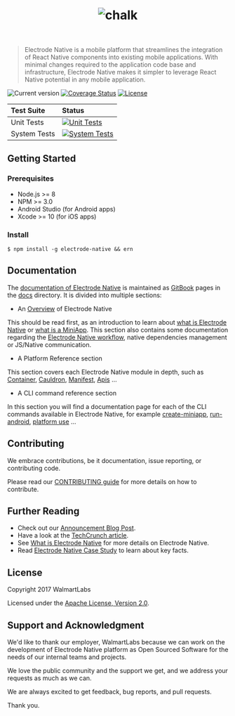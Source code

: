 <h1 align="center">
	<br>
	<img src="https://cdn.rawgit.com/electrode-io/electrode-native/b3b3fcaf/docs/images/electrode-native.png" alt="chalk">
	<br>
  <br>
</h1>

> Electrode Native is a mobile platform that streamlines the integration of React Native components into existing mobile applications. With minimal changes required to the application code base and infrastructure, Electrode Native makes it simpler to leverage React Native potential in any mobile application.

![Current version](https://img.shields.io/npm/v/ern-local-cli.svg?label=current)
[![Coverage Status](https://coveralls.io/repos/github/electrode-io/electrode-native/badge.svg?branch=master&service=github)](https://coveralls.io/github/electrode-io/electrode-native?branch=master&service=github)
[![License](https://img.shields.io/badge/License-Apache%202.0-blue.svg)](https://opensource.org/licenses/Apache-2.0)

| Test Suite | Status |
| :--- | :--- |
| Unit Tests | [![Unit Tests](https://dev.azure.com/ElectrodeNative/Electrode%20Native/_apis/build/status/electrode-io.electrode-native?branchName=master&stageName=UnitTests)](https://dev.azure.com/ElectrodeNative/Electrode%20Native/_build/latest?definitionId=1&branchName=master) |
| System Tests | [![System Tests](https://dev.azure.com/ElectrodeNative/Electrode%20Native/_apis/build/status/electrode-io.electrode-native?branchName=master&stageName=SystemTests)](https://dev.azure.com/ElectrodeNative/Electrode%20Native/_build/latest?definitionId=1&branchName=master)|

## Getting Started

### Prerequisites

- Node.js >= 8
- NPM >= 3.0
- Android Studio (for Android apps)
- Xcode >= 10 (for iOS apps)

### Install

```console
$ npm install -g electrode-native && ern
```

## Documentation

The [documentation of Electrode Native] is maintained as [GitBook] pages in the [docs](/docs) directory. It is divided into multiple sections:

- An [Overview] of Electrode Native

 This should be read first, as an introduction to learn about [what is Electrode Native] or [what is a MiniApp]. This section also contains some documentation regarding the [Electrode Native workflow], native dependencies management or JS/Native communication.

- A Platform Reference section

 This section covers each Electrode Native module in depth, such as [Container], [Cauldron], [Manifest], [Apis] ...

- A CLI command reference section

 In this section you will find a documentation page for each of the CLI commands available in Electrode Native, for example [create-miniapp], [run-android], [platform use] ...

## Contributing

We embrace contributions, be it documentation, issue reporting, or contributing code.

Please read our [CONTRIBUTING guide](docs/overview/contributing.md) for more details on how to contribute.

## Further Reading

- Check out our [Announcement Blog Post].
- Have a look at the [TechCrunch article].
- See [What is Electrode Native] for more details on Electrode Native.
- Read [Electrode Native Case Study] to learn about key facts.

## License

Copyright 2017 WalmartLabs

Licensed under the [Apache License, Version 2.0].

## Support and Acknowledgment

We'd like to thank our employer, WalmartLabs because we can work on the development of Electrode Native platform as Open Sourced Software for the needs of our internal teams and projects.

We love the public community and the support we get, and we address your requests as much as we can.

We are always excited to get feedback, bug reports, and pull requests.

Thank you.

[react-native]: https://github.com/facebook/react-native

[TechCrunch article]: https://techcrunch.com/2017/09/29/walmart-labs-open-sources-its-tool-for-bringing-react-native-to-existing-mobile-apps/?ncid=mobilenavtrend

[Announcement Blog Post]: https://medium.com/walmartlabs/electrode-native-the-platform-for-integrating-react-native-into-your-apps-129cbabda7b8

[documentation of electrode native]: https://native.electrode.io/

[apache license, version 2.0]: https://www.apache.org/licenses/LICENSE-2.0

[gitbook]: https://www.gitbook.com/

[what is electrode native]: https://native.electrode.io/introduction/what-is-ern/what-is-ern

[overview]: https://native.electrode.io/introduction/what-is-ern

[what is Electrode Native]: https://native.electrode.io/introduction/what-is-ern/what-is-ern

[what is a MiniApp]: https://native.electrode.io/introduction/what-is-ern/what-is-a-miniapp

[Electrode Native workflow]: https://native.electrode.io/introduction/what-is-ern/ern-workflow

[Container]: https://native.electrode.io/reference/index-1

[Cauldron]: https://native.electrode.io/reference/index-2

[Manifest]: https://native.electrode.io/reference/index-3

[apis]: https://native.electrode.io/reference/index-5

[create-miniapp]: https://native.electrode.io/cli-commands/create-miniapp

[run-android]: https://native.electrode.io/cli-commands/run-android

[platform use]: https://native.electrode.io/cli-commands/platform/use

[Electrode Native Case Study]: https://www.walmartlabs.com/case-studies/electrode-native
